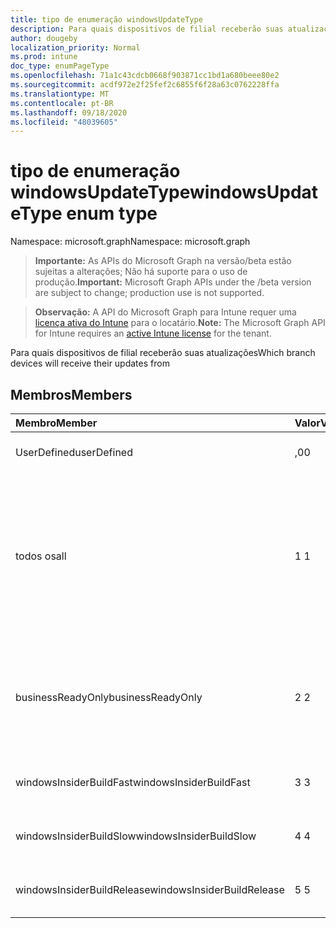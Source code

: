 ```yaml
---
title: tipo de enumeração windowsUpdateType
description: Para quais dispositivos de filial receberão suas atualizações
author: dougeby
localization_priority: Normal
ms.prod: intune
doc_type: enumPageType
ms.openlocfilehash: 71a1c43cdcb0668f903871cc1bd1a680beee80e2
ms.sourcegitcommit: acdf972e2f25fef2c6855f6f28a63c0762228ffa
ms.translationtype: MT
ms.contentlocale: pt-BR
ms.lasthandoff: 09/18/2020
ms.locfileid: "48039605"
---
```

# <a name="windowsupdatetype-enum-type"></a><span data-ttu-id="e3160-103">tipo de enumeração windowsUpdateType</span><span class="sxs-lookup"><span data-stu-id="e3160-103">windowsUpdateType enum type</span></span>

<span data-ttu-id="e3160-104">Namespace: microsoft.graph</span><span class="sxs-lookup"><span data-stu-id="e3160-104">Namespace: microsoft.graph</span></span>

> <span data-ttu-id="e3160-105">**Importante:** As APIs do Microsoft Graph na versão/beta estão sujeitas a alterações; Não há suporte para o uso de produção.</span><span class="sxs-lookup"><span data-stu-id="e3160-105">**Important:** Microsoft Graph APIs under the /beta version are subject to change; production use is not supported.</span></span>

> <span data-ttu-id="e3160-106">**Observação:** A API do Microsoft Graph para Intune requer uma [licença ativa do Intune](https://go.microsoft.com/fwlink/?linkid=839381) para o locatário.</span><span class="sxs-lookup"><span data-stu-id="e3160-106">**Note:** The Microsoft Graph API for Intune requires an [active Intune license](https://go.microsoft.com/fwlink/?linkid=839381) for the tenant.</span></span>

<span data-ttu-id="e3160-107">Para quais dispositivos de filial receberão suas atualizações</span><span class="sxs-lookup"><span data-stu-id="e3160-107">Which branch devices will receive their updates from</span></span>

## <a name="members"></a><span data-ttu-id="e3160-108">Membros</span><span class="sxs-lookup"><span data-stu-id="e3160-108">Members</span></span>
|<span data-ttu-id="e3160-109">Membro</span><span class="sxs-lookup"><span data-stu-id="e3160-109">Member</span></span>|<span data-ttu-id="e3160-110">Valor</span><span class="sxs-lookup"><span data-stu-id="e3160-110">Value</span></span>|<span data-ttu-id="e3160-111">Descrição</span><span class="sxs-lookup"><span data-stu-id="e3160-111">Description</span></span>|
|:---|:---|:---|
|<span data-ttu-id="e3160-112">UserDefined</span><span class="sxs-lookup"><span data-stu-id="e3160-112">userDefined</span></span>|<span data-ttu-id="e3160-113">,0</span><span class="sxs-lookup"><span data-stu-id="e3160-113">0</span></span>|<span data-ttu-id="e3160-114">Permite que o usuário defina.</span><span class="sxs-lookup"><span data-stu-id="e3160-114">Allow the user to set.</span></span>|
|<span data-ttu-id="e3160-115">todos os</span><span class="sxs-lookup"><span data-stu-id="e3160-115">all</span></span>|<span data-ttu-id="e3160-116">1 </span><span class="sxs-lookup"><span data-stu-id="e3160-116">1</span></span>|<span data-ttu-id="e3160-117">Canal semestral (direcionado).</span><span class="sxs-lookup"><span data-stu-id="e3160-117">Semi-annual Channel (Targeted).</span></span> <span data-ttu-id="e3160-118">O dispositivo obtém todas as atualizações de recursos aplicáveis do canal semestral (direcionado).</span><span class="sxs-lookup"><span data-stu-id="e3160-118">Device gets all applicable feature updates from Semi-annual Channel (Targeted).</span></span>|
|<span data-ttu-id="e3160-119">businessReadyOnly</span><span class="sxs-lookup"><span data-stu-id="e3160-119">businessReadyOnly</span></span>|<span data-ttu-id="e3160-120">2 </span><span class="sxs-lookup"><span data-stu-id="e3160-120">2</span></span>|<span data-ttu-id="e3160-121">Canal semestral.</span><span class="sxs-lookup"><span data-stu-id="e3160-121">Semi-annual Channel.</span></span> <span data-ttu-id="e3160-122">O dispositivo Obtém atualizações de recursos do canal semestral.</span><span class="sxs-lookup"><span data-stu-id="e3160-122">Device gets feature updates from Semi-annual Channel.</span></span>|
|<span data-ttu-id="e3160-123">windowsInsiderBuildFast</span><span class="sxs-lookup"><span data-stu-id="e3160-123">windowsInsiderBuildFast</span></span>|<span data-ttu-id="e3160-124">3 </span><span class="sxs-lookup"><span data-stu-id="e3160-124">3</span></span>|<span data-ttu-id="e3160-125">Compilação do Windows Insider-Fast</span><span class="sxs-lookup"><span data-stu-id="e3160-125">Windows Insider build - Fast</span></span>|
|<span data-ttu-id="e3160-126">windowsInsiderBuildSlow</span><span class="sxs-lookup"><span data-stu-id="e3160-126">windowsInsiderBuildSlow</span></span>|<span data-ttu-id="e3160-127">4 </span><span class="sxs-lookup"><span data-stu-id="e3160-127">4</span></span>|<span data-ttu-id="e3160-128">Compilação do Windows Insider-lenta</span><span class="sxs-lookup"><span data-stu-id="e3160-128">Windows Insider build - Slow</span></span>|
|<span data-ttu-id="e3160-129">windowsInsiderBuildRelease</span><span class="sxs-lookup"><span data-stu-id="e3160-129">windowsInsiderBuildRelease</span></span>|<span data-ttu-id="e3160-130">5 </span><span class="sxs-lookup"><span data-stu-id="e3160-130">5</span></span>|<span data-ttu-id="e3160-131">Versão de lançamento do Windows Insider</span><span class="sxs-lookup"><span data-stu-id="e3160-131">Release Windows Insider build</span></span>|






